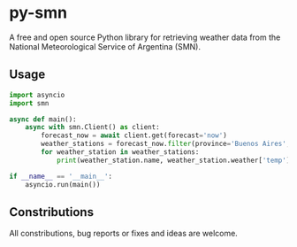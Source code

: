 # py-smn
A free and open source Python library for retrieving weather data from the National Meteorological Service of Argentina (SMN). 

## Usage
```py
import asyncio
import smn

async def main():
    async with smn.Client() as client:
        forecast_now = await client.get(forecast='now')
        weather_stations = forecast_now.filter(province='Buenos Aires', name='La Plata')
        for weather_station in weather_stations:
            print(weather_station.name, weather_station.weather['temp'])

if __name__ == '__main__':
    asyncio.run(main())
```

## Constributions
All constributions, bug reports or fixes and ideas are welcome.
